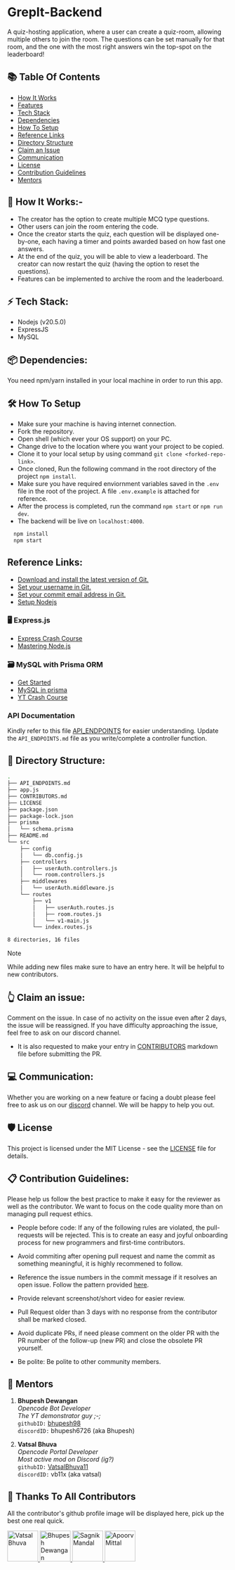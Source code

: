 # GrepIt-Backend

A quiz-hosting application, where a user can create a quiz-room, allowing multiple others to join the room. The questions can be set manually for that room, and the one with the most right answers win the top-spot on the leaderboard!

## 📚 Table Of Contents

-   [How It Works](#🚀-how-it-works)
-   [Features](#🌐-features)
-   [Tech Stack](#⚡-tech-stack)
-   [Dependencies](#📦-dependencies)
-   [How To Setup](#🛠️-how-to-setup)
-   [Reference Links](#🔗-reference-links)
-   [Directory Structure](#📁-directory-structure)
-   [Claim an Issue](#👆-claim-an-issue)
-   [Communication](#💻-communication)
-   [License](#🛡️-license)
-   [Contribution Guidelines](#📋-contribution-guidelines)
-   [Mentors](#🤝-Mentors)

## 🚀 How It Works:-

-   The creator has the option to create multiple MCQ type questions.
-   Other users can join the room entering the code.
-   Once the creator starts the quiz, each question will be displayed one-by-one, each having a timer and points awarded based on how fast one answers.
-   At the end of the quiz, you will be able to view a leaderboard. The creator can now restart the quiz (having the option to reset the questions).
-   Features can be implemented to archive the room and the leaderboard.

## ⚡ Tech Stack:

-   Nodejs (v20.5.0)
-   ExpressJS
-   MySQL

## 📦 Dependencies:

You need npm/yarn installed in your local machine in order to run this app.

## 🛠️ How To Setup

-   Make sure your machine is having internet connection.
-   Fork the repository.
-   Open shell (which ever your OS support) on your PC.
-   Change drive to the location where you want your project to be copied.
-   Clone it to your local setup by using command `git clone <forked-repo-link>`.
-   Once cloned, Run the following command in the root directory of the project `npm install`.
-   Make sure you have required enviornment variables saved in the `.env` file in the root of the project. A file `.env.example` is attached for reference.
-   After the process is completed, run the command `npm start` or `npm run dev`.
-   The backend will be live on `localhost:4000`.

```bash
  npm install
  npm start
```

## Reference Links:

-   [Download and install the latest version of Git.](https://git-scm.com/downloads)
-   [Set your username in Git.](https://help.github.com/articles/setting-your-username-in-git)
-   [Set your commit email address in Git.](https://help.github.com/articles/setting-your-commit-email-address-in-git)
-   [Setup Nodejs](https://nodejs.org/en/blog/release/v16.18.1/)

### 🖥️ Express.js

-   [Express Crash Course](https://www.youtube.com/watch?v=L72fhGm1tfE&ab_channel=TraversyMedia)
-   [Mastering Node.js](https://www.youtube.com/playlist?list=PLinedj3B30sDby4Al-i13hQJGQoRQDfPo)

### 🗃️ MySQL with Prisma ORM

-   [Get Started](https://www.prisma.io/docs/getting-started/setup-prisma/start-from-scratch/relational-databases/connect-your-database-node-mysql)
-   [MySQL in prisma](https://www.prisma.io/docs/orm/overview/databases/mysql)
-   [YT Crash Course](https://www.youtube.com/watch?v=RebA5J-rlwg&pp=ygUad2ViIGRldiBzaW1wbGlmaWVkIHByaXNtYSA%3D)

### API Documentation

Kindly refer to this file [API_ENDPOINTS](API_ENDPOINTS.md) for easier understanding.
Update the `API_ENDPOINTS.md` file as you write/complete a controller function.

## 📁 Directory Structure:

```bash
.
├── API_ENDPOINTS.md
├── app.js
├── CONTRIBUTORS.md
├── LICENSE
├── package.json
├── package-lock.json
├── prisma
│   └── schema.prisma
├── README.md
└── src
    ├── config
    │   └── db.config.js
    ├── controllers
    │   ├── userAuth.controllers.js
    │   └── room.controllers.js
    ├── middlewares
    │   └── userAuth.middleware.js
    └── routes
        ├── v1
        │   ├── userAuth.routes.js
        │   ├── room.routes.js
        │   └── v1-main.js
        └── index.routes.js

8 directories, 16 files
```

> [!NOTE]
> While adding new files make sure to have an entry here. It will be helpful to new contributors.

## 👆 Claim an issue:

Comment on the issue. In case of no activity on the issue even after 2 days, the issue will be reassigned. If you have difficulty approaching the issue, feel free to ask on our discord channel.

-   It is also requested to make your entry in [CONTRIBUTORS](CONTRIBUTORS.md) markdown file before submitting the PR.

## 💻 Communication:

Whether you are working on a new feature or facing a doubt please feel free to ask us on our [discord](https://discord.gg/D9999YTkS8) channel. We will be happy to help you out.

## 🛡️ License

This project is licensed under the MIT License - see the [LICENSE](./LICENSE) file for details.

## 📋 Contribution Guidelines:

Please help us follow the best practice to make it easy for the reviewer as well as the contributor. We want to focus on the code quality more than on managing pull request ethics.

-   People before code: If any of the following rules are violated, the pull-requests will be rejected. This is to create an easy and joyful onboarding process for new programmers and first-time contributors.

-   Avoid commiting after opening pull request and name the commit as something meaningful, it is highly recommened to follow.

-   Reference the issue numbers in the commit message if it resolves an open issue. Follow the pattern provided [here](.github/PULL_REQUEST_TEMPLATE.md).

-   Provide relevant screenshot/short video for easier review.

-   Pull Request older than 3 days with no response from the contributor shall be marked closed.

-   Avoid duplicate PRs, if need please comment on the older PR with the PR number of the follow-up (new PR) and close the obsolete PR yourself.

-   Be polite: Be polite to other community members.

## 🤝 Mentors

1.  **Bhupesh Dewangan**  
    _Opencode Bot Developer_  
    _The YT demonstrator guy ;-;_  
    `githubID:` [bhupesh98](https://github.com/bhupesh98)  
    `discordID:` bhupesh6726 (aka Bhupesh)

2.  **Vatsal Bhuva**  
    _Opencode Portal Developer_  
    _Most active mod on Discord (ig?)_<br/>
    `githubID:` [VatsalBhuva11](https://github.com/VatsalBhuva11)  
    `discordID:` vb11x (aka vatsal)

## 💪 Thanks To All Contributors

All the contributor's github profile image will be displayed here, pick up the best one real quick.

<div align="left">
    <!-- FORMAT TO ADD YOUR ENTRY
    <a href="https://github.com/<GITHUB_USERNAME>" title="<GITHUB_USERNAME>">
        <img src="https://github.com/<GITHUB_USERNAME>.png" width="70px" style="border-radius: 50%" alt="<FULL_NAME>">
    </a>
    replace <GITHUB_USERNAME> with your GitHub username
    replace <FULL_NAME> with your full name
    -->
    <a href="https://github.com/VatsalBhuva11" title="VatsalBhuva11">
        <img src="https://github.com/VatsalBhuva11.png" width="70px" alt="Vatsal Bhuva">
    </a>
    <a href="https://github.com/bhupesh98" title="bhupesh98">
        <img src="https://github.com/bhupesh98.png" width="70px" alt="Bhupesh Dewangan">
    </a>
    <a href="https://github.com/criticic" title="Sagnik Mandal">
        <img src="https://github.com/criticic.png" width="70px" alt="Sagnik Mandal">
    </a>
    <a href="https://github.com/Apoorv012" title="Apoorv Mittal">
        <img src="https://github.com/Apoorv012.png" width="70px" alt="Apoorv Mittal">
    </a>
</div>


